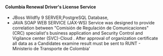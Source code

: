 #### Columbia Renewal Driver's License Service  
- JBoss Wildfly 9 SERVER,PostgreSQL Database,
- JAVA SOAP WEB SERVICE (JAX-WS)
Service was designed to provide correlation between "Comisión de Regulación de Comunicaciones" (CRC) specialist's business application and
Security Control and Vigilance center (SVC)-Cloud .
After approval of organization certificate all data as a Candidates examine result must be sent to RUNT - Ministerio de Transporte de Colombia'
